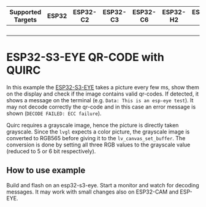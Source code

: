 | Supported Targets | ESP32 | ESP32-C2 | ESP32-C3 | ESP32-C6 | ESP32-H2 | ESP32-S2 | ESP32-S3 |
| ------ | ----- | -------- | -------- | -------- | -------- | -------- | -------- |
|  |  |  |  |  |  |  | X|
# ESP32-S3-EYE QR-CODE with QUIRC

In this example the [ESP32-S3-EYE](https://github.com/espressif/esp-who/blob/master/docs/en/get-started/ESP32-S3-EYE_Getting_Started_Guide.md) takes a picture every few ms, show them on the display and check if the image contains valid qr-codes. If detected, it shows a message on the terminal (e.g. `Data: This is an esp-eye test`). It may not decode correctly the qr-code and in this case an error message is shown (`DECODE FAILED: ECC failure`).

Quirc requires a grayscale image, hence the picture is directly taken grayscale. Since the `lvgl` expects a color picture, the grayscale image is converted to RGB565 before giving it to the `lv_canvas_set_buffer`. The conversion is done by setting all three RGB values to the grayscale value (reduced to 5 or 6 bit respectively).

## How to use example

Build and flash on an esp32-s3-eye. Start a monitor and watch for decoding messages. It may work with small changes also on ESP32-CAM and ESP-EYE. 
